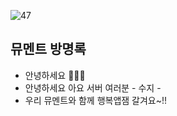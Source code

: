 ![47](https://user-images.githubusercontent.com/43312096/184545847-1ec5371e-4adb-4be9-9eae-6bcaf1c077ab.jpg)
## 뮤멘트 방명록
* 안녕하세요 👩🏻‍💻
* 안녕하세요 아요 서버 여러분 - 수지 -
* 우리 뮤멘트와 함께 행복앱잼 갈겨요~!!
<!--

**Here are some ideas to get you started:**

🙋‍♀️ A short introduction - what is your organization all about?
🌈 Contribution guidelines - how can the community get involved?
👩‍💻 Useful resources - where can the community find your docs? Is there anything else the community should know?
🍿 Fun facts - what does your team eat for breakfast?
🧙 Remember, you can do mighty things with the power of [Markdown](https://docs.github.com/github/writing-on-github/getting-started-with-writing-and-formatting-on-github/basic-writing-and-formatting-syntax)
-->

